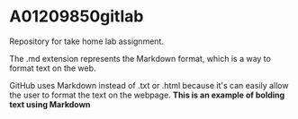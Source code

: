 # A01209850gitlab
Repository for take home lab assignment.

The .md extension represents the Markdown format, which is a way to format text on the web.

GitHub uses Markdown instead of .txt or .html because it's can easily allow the user to format the text on the webpage. 
**This is an example of bolding text using Markdown** 
